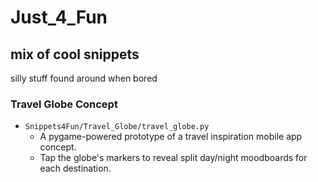 # Just_4_Fun
## mix of cool snippets
silly stuff found around when bored

### Travel Globe Concept
* `Snippets4Fun/Travel_Globe/travel_globe.py`
  * A pygame-powered prototype of a travel inspiration mobile app concept.
  * Tap the globe's markers to reveal split day/night moodboards for each destination.
